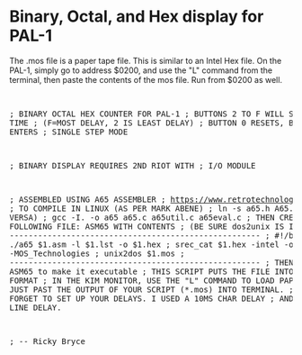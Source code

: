 <h1>Binary, Octal, and Hex display for PAL-1</h1>
<p>The .mos file is a paper tape file.  This is similar to an Intel Hex file.  On the PAL-1, simply go to address $0200, and use the "L" command from the terminal, then paste the contents of the mos file.  Run from $0200 as well.</p>
<pre>
  
; BINARY OCTAL HEX COUNTER FOR PAL-1
; BUTTONS 2 TO F WILL SET DELAY TIME
; (F=MOST DELAY, 2 IS LEAST DELAY)
; BUTTON 0 RESETS, BUTTON 1 ENTERS
; SINGLE STEP MODE

; BINARY DISPLAY REQUIRES 2ND RIOT WITH 
; I/O MODULE

; ASSEMBLED USING A65 ASSEMBLER
; https://www.retrotechnology.com/restore/a65c.html
; TO COMPILE IN LINUX (AS PER MARK ABENE)
; ln -s a65.h A65.H ; (OR VICE VERSA)
; gcc -I. -o a65 a65.c a65util.c a65eval.c
; THEN CREATE THE FOLLOWING FILE: ASM65 WITH CONTENTS
; (BE SURE dos2unix IS INSTALLED)
; -----------------------------------------------------
; #!/bin/bash
; ./a65 $1.asm -l $1.lst -o $1.hex 
; srec_cat $1.hex -intel -o $1.mos -MOS_Technologies
; unix2dos $1.mos
; -----------------------------------------------------
; THEN chmod +x ASM65 to make it executable
; THIS SCRIPT PUTS THE FILE INTO PAPER TAPE FORMAT
; IN THE KIM MONITOR, USE THE "L" COMMAND TO LOAD PAPER TAPE
; JUST PAST THE OUTPUT OF YOUR SCRIPT (*.mos) INTO TERMINAL.
; DON'T FORGET TO SET UP YOUR DELAYS.  I USED A 10MS CHAR DELAY
; AND A 250MS LINE DELAY.
                        
; -- Ricky Bryce
</pre>
</pre>
